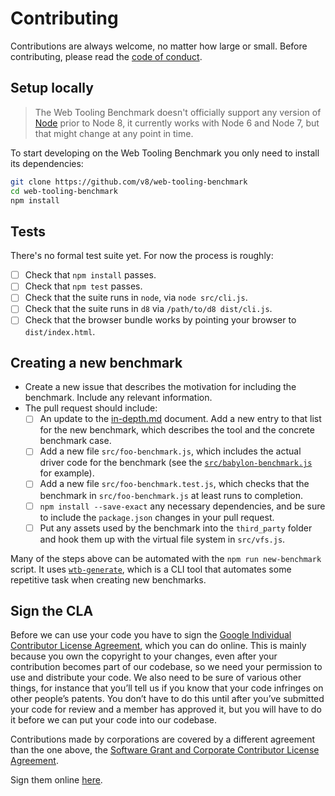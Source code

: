 # Contributing

Contributions are always welcome, no matter how large or small. Before
contributing, please read the
[code of conduct](https://github.com/v8/web-tooling-benchmark/blob/master/CODE_OF_CONDUCT.md).

## Setup locally

> The Web Tooling Benchmark doesn't officially support any version of [Node](https://www.nodejs.org/) prior to Node 8, it currently works with Node 6 and Node 7, but that might change at any point in time.

To start developing on the Web Tooling Benchmark you only need to install its dependencies:

```bash
git clone https://github.com/v8/web-tooling-benchmark
cd web-tooling-benchmark
npm install
```

## Tests

There's no formal test suite yet. For now the process is roughly:

- [ ] Check that `npm install` passes.
- [ ] Check that `npm test` passes.
- [ ] Check that the suite runs in `node`, via `node src/cli.js`.
- [ ] Check that the suite runs in `d8` via `/path/to/d8 dist/cli.js`.
- [ ] Check that the browser bundle works by pointing your browser to `dist/index.html`.

## Creating a new benchmark

- Create a new issue that describes the motivation for including the benchmark. Include any relevant information.
- The pull request should include:
  - [ ] An update to the [in-depth.md](https://github.com/v8/web-tooling-benchmark/blob/master/docs/in-depth.md) document. Add a new entry to that list for the new benchmark, which describes the tool and the concrete benchmark case.
  - [ ] Add a new file `src/foo-benchmark.js`, which includes the actual driver code for the benchmark (see the [`src/babylon-benchmark.js`](https://github.com/v8/web-tooling-benchmark/blob/master/src/babylon-benchmark.js) for example).
  - [ ] Add a new file `src/foo-benchmark.test.js`, which checks that the benchmark in `src/foo-benchmark.js` at least runs to completion.
  - [ ] `npm install --save-exact` any necessary dependencies, and be sure to include the `package.json` changes in your pull request.
  - [ ] Put any assets used by the benchmark into the `third_party` folder and hook them up with the virtual file system in `src/vfs.js`.

Many of the steps above can be automated with the `npm run new-benchmark` script. It uses [`wtb-generate`](https://github.com/alopezsanchez/web-tooling-benchmark-generator), which is a CLI tool that automates some repetitive task when creating new benchmarks.

## Sign the CLA

Before we can use your code you have to sign the [Google Individual Contributor License Agreement](https://cla.developers.google.com/about/google-individual), which you can do online. This is mainly because you own the copyright to your changes, even after your contribution becomes part of our codebase, so we need your permission to use and distribute your code. We also need to be sure of various other things, for instance that you’ll tell us if you know that your code infringes on other people’s patents. You don’t have to do this until after you’ve submitted your code for review and a member has approved it, but you will have to do it before we can put your code into our codebase.

Contributions made by corporations are covered by a different agreement than the one above, the [Software Grant and Corporate Contributor License Agreement](https://cla.developers.google.com/about/google-corporate).

Sign them online [here](https://cla.developers.google.com/).
